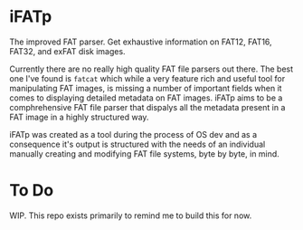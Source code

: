 # iFATp
The improved FAT parser. Get exhaustive information on FAT12, FAT16, FAT32, and exFAT disk images.

Currently there are no really high quality FAT file parsers out there.
The best one I've found is `fatcat` which while a very feature rich and useful tool for manipulating FAT images, is missing a number of important fields when it comes to displaying detailed metadata on FAT images. iFATp aims to be a comphrehensive FAT file parser that dispalys all the metadata present in a FAT image in a highly structured way. 

iFATp was created as a tool during the process of OS dev and as a consequence it's output is structured with the needs of an individual manually creating and modifying FAT file systems, byte by byte, in mind.

# To Do

WIP. This repo exists primarily to remind me to build this for now.
